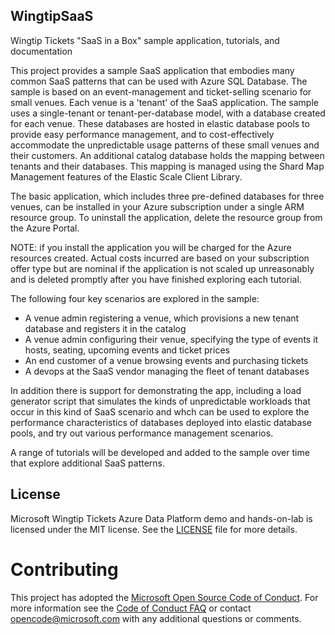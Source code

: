 ## WingtipSaaS
Wingtip Tickets "SaaS in a Box" sample application, tutorials, and documentation

This project provides a sample SaaS application that embodies many common SaaS patterns that can be used with Azure SQL Database.  The sample is based on an event-management and ticket-selling scenario for small venues.  Each venue is a 'tenant' of the SaaS application.  The sample uses a single-tenant or tenant-per-database model, with a database created for each venue.  These databases are hosted in elastic database pools to provide easy performance management, and to cost-effectively accommodate the unpredictable usage patterns of these small venues and their customers.  An additional catalog database holds the mapping between tenants and their databases.  This mapping is managed using the Shard Map Management features of the Elastic Scale Client Library.  

The basic application, which includes three pre-defined databases for three venues, can be installed in your Azure subscription under a single ARM resource group.  To uninstall the application, delete the resource group from the Azure Portal. 

NOTE: if you install the application you will be charged for the Azure resources created.  Actual costs incurred are based on your subscription offer type but are nominal if the application is not scaled up unreasonably and is deleted promptly after you have finished exploring each tutorial.

The following four key scenarios are explored in the sample: 
- A venue admin registering a venue, which provisions a new tenant database and registers it in the catalog
- A venue admin configuring their venue, specifying the type of events it hosts, seating, upcoming events and ticket prices
- An end customer of a venue browsing events and purchasing tickets
- A devops at the SaaS vendor managing the fleet of tenant databases

In addition there is support for demonstrating the app, including a load generator script that simulates the kinds of unpredictable workloads that occur in this kind of SaaS scenario and whch can be used to explore the performance characteristics of databases deployed into elastic database pools, and try out various performance management scenarios.

A range of tutorials will be developed and added to the sample over time that explore additional SaaS patterns.

## License
Microsoft Wingtip Tickets Azure Data Platform demo and hands-on-lab is licensed under the MIT license. See the [LICENSE](https://github.com/Microsoft/WingtipSaaS/blob/master/license) file for more details.

# Contributing

This project has adopted the [Microsoft Open Source Code of Conduct](https://opensource.microsoft.com/codeofconduct/). For more information see the [Code of Conduct FAQ](https://opensource.microsoft.com/codeofconduct/faq/) or contact [opencode@microsoft.com](mailto:opencode@microsoft.com) with any additional questions or comments.
